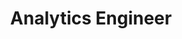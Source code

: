 ---
layout: sub-navigation
title: Analytics Engineer
eleventyNavigation:
  key: Analytics Engineer
  parent: Self-Study
  order: 2
---